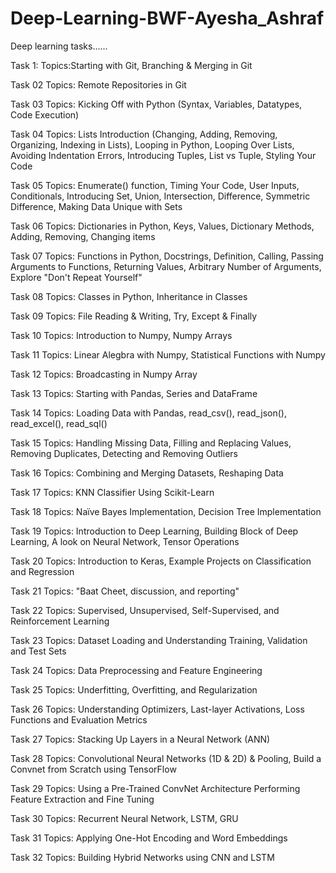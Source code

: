 # Deep-Learning-BWF-Ayesha_Ashraf
Deep learning tasks......


Task 1:
Topics:Starting with Git, Branching & Merging in Git


Task 02
Topics: Remote Repositories in Git

Task 03
Topics: Kicking Off with Python (Syntax, Variables, Datatypes, Code Execution)

Task 04
Topics: Lists Introduction (Changing, Adding, Removing, Organizing, Indexing in Lists), Looping in Python, Looping Over Lists, Avoiding Indentation Errors, Introducing Tuples, List vs Tuple, Styling Your Code

Task 05
Topics: Enumerate() function, Timing Your Code, User Inputs, Conditionals, Introducing Set, Union, Intersection, Difference, Symmetric Difference, Making Data Unique with Sets

Task 06
Topics: Dictionaries in Python, Keys, Values, Dictionary Methods, Adding, Removing, Changing items

Task 07
Topics: Functions in Python, Docstrings, Definition, Calling, Passing Arguments to Functions, Returning Values, Arbitrary Number of Arguments, Explore "Don't Repeat Yourself"

Task 08
Topics: Classes in Python, Inheritance in Classes

Task 09
Topics: File Reading & Writing, Try, Except & Finally

Task 10
Topics: Introduction to Numpy, Numpy Arrays

Task 11
Topics: Linear Alegbra with Numpy, Statistical Functions with Numpy

Task 12
Topics: Broadcasting in Numpy Array

Task 13
Topics: Starting with Pandas, Series and DataFrame

Task 14
Topics: Loading Data with Pandas, read_csv(), read_json(), read_excel(), read_sql()

Task 15
Topics: Handling Missing Data, Filling and Replacing Values, Removing Duplicates, Detecting and Removing Outliers

Task 16
Topics: Combining and Merging Datasets, Reshaping Data

Task 17
Topics: KNN Classifier Using Scikit-Learn

Task 18
Topics: Naïve Bayes Implementation, Decision Tree Implementation

Task 19
Topics: Introduction to Deep Learning,  Building Block of Deep Learning, A look on Neural Network, Tensor Operations

Task 20
Topics: Introduction to Keras, Example Projects on Classification and Regression


Task 21
Topics: "Baat Cheet, discussion, and reporting"

Task 22
Topics: Supervised, Unsupervised, Self-Supervised, and Reinforcement Learning

Task 23
Topics: Dataset Loading and Understanding Training, Validation and Test Sets

Task 24
Topics: Data Preprocessing and Feature Engineering

Task 25
Topics: Underfitting, Overfitting, and Regularization

Task 26
Topics: Understanding Optimizers, Last-layer Activations, Loss Functions and Evaluation Metrics

Task 27
Topics: Stacking Up Layers in a Neural Network (ANN)

Task 28
Topics: Convolutional Neural Networks (1D & 2D) & Pooling, Build a Convnet from Scratch using TensorFlow

Task 29
Topics: Using a Pre-Trained ConvNet Architecture Performing Feature Extraction and Fine Tuning

Task 30
Topics: Recurrent Neural Network, LSTM, GRU

Task 31
Topics: Applying One-Hot Encoding and Word Embeddings

Task 32
Topics: Building Hybrid Networks using CNN and LSTM


